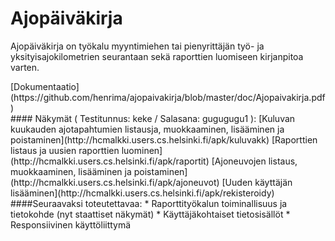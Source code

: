 # Ajopäiväkirja
<p>
Ajopäiväkirja on työkalu myyntimiehen tai pienyrittäjän työ- ja yksityisajokilometrien seurantaan sekä raporttien luomiseen kirjanpitoa varten.
</p>
[Dokumentaatio](https://github.com/henrima/ajopaivakirja/blob/master/doc/Ajopaivakirja.pdf)  
   
<br>
#### Näkymät ( Testitunnus: keke / Salasana: gugugugu1 ):
[Kuluvan kuukauden ajotapahtumien listausja, muokkaaminen, lisääminen ja poistaminen](http://hcmalkki.users.cs.helsinki.fi/apk/kuluvakk)  
[Raporttien listaus ja uusien raporttien luominen](http://hcmalkki.users.cs.helsinki.fi/apk/raportit)  
[Ajoneuvojen listaus, muokkaaminen, lisääminen ja poistaminen](http://hcmalkki.users.cs.helsinki.fi/apk/ajoneuvot)  
[Uuden käyttäjän lisääminen](http://hcmalkki.users.cs.helsinki.fi/apk/rekisteroidy)  

<br>
####Seuraavaksi toteutettavaa:
  * Raporttityökalun toiminallisuus ja tietokohde (nyt staattiset näkymät)
  * Käyttäjäkohtaiset tietosisällöt
  * Responsiivinen käyttöliittymä
